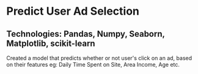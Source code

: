 # Predict User Ad Selection
## Technologies: Pandas, Numpy, Seaborn, Matplotlib, scikit-learn
Created a model that predicts whether or not user's click on an ad, based on their features eg: Daily Time Spent on Site, Area Income, Age etc.
